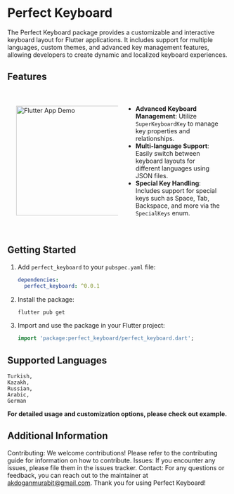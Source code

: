 # Perfect Keyboard

The Perfect Keyboard package provides a customizable and interactive keyboard layout for Flutter applications. It includes support for multiple languages, custom themes, and advanced key management features, allowing developers to create dynamic and localized keyboard experiences.

## Features

  <style>
    .container {
      display: flex;
      align-items: center;
      justify-content: space-between;
      padding: 20px;
    }
    .image {
      flex: 1;
      max-width: 50%;
    }
    .features {
      flex: 1;
      max-width: 50%;
      padding-left: 20px;
    }
    .features ul {
      list-style-type: disc;
      padding-left: 20px;
    }
  </style>
<body>
  <div class="container">
    <div class="image">
      <img src="https://github.com/MURABIT-PASHA/Images/raw/main/keyboard.gif" alt="Flutter App Demo" width="600" height="250">
    </div>
    <div class="features">
      <ul>
        <li><strong>Advanced Keyboard Management</strong>: Utilize <code>SuperKeyboardKey</code> to manage key properties and relationships.</li>
        <li><strong>Multi-language Support</strong>: Easily switch between keyboard layouts for different languages using JSON files.</li>
        <li><strong>Special Key Handling</strong>: Includes support for special keys such as Space, Tab, Backspace, and more via the <code>SpecialKeys</code> enum.</li>
      </ul>
    </div>
  </div>
</body>

## Getting Started

1. Add `perfect_keyboard` to your `pubspec.yaml` file:
   ```yaml
   dependencies:
     perfect_keyboard: ^0.0.1
   ```
2. Install the package:
    ```shell
    flutter pub get
    ```
3. Import and use the package in your Flutter project:

    ```dart
    import 'package:perfect_keyboard/perfect_keyboard.dart';
    ```

## Supported Languages
    Turkish,
    Kazakh,
    Russian,
    Arabic,
    German

**For detailed usage and customization options, please check out example.**

## Additional Information
Contributing: We welcome contributions! Please refer to the contributing guide for information on how to contribute.
Issues: If you encounter any issues, please file them in the issues tracker.
Contact: For any questions or feedback, you can reach out to the maintainer at akdoganmurabit@gmail.com.
Thank you for using Perfect Keyboard!